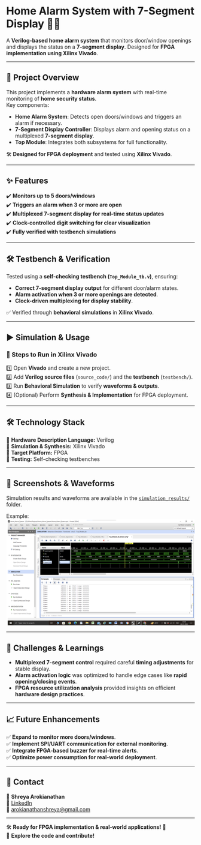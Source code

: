# **Home Alarm System with 7-Segment Display** 🚨💡
A **Verilog-based home alarm system** that monitors door/window openings and displays the status on a **7-segment display**. Designed for **FPGA implementation using Xilinx Vivado**.

---

## **📌 Project Overview**
This project implements a **hardware alarm system** with real-time monitoring of **home security status**.  
Key components:
- **Home Alarm System**: Detects open doors/windows and triggers an alarm if necessary.
- **7-Segment Display Controller**: Displays alarm and opening status on a multiplexed **7-segment display**.
- **Top Module**: Integrates both subsystems for full functionality.

🛠️ **Designed for FPGA deployment** and tested using **Xilinx Vivado**.

---

## **✨ Features**
✔️ **Monitors up to 5 doors/windows**  
✔️ **Triggers an alarm when 3 or more are open**  
✔️ **Multiplexed 7-segment display for real-time status updates**  
✔️ **Clock-controlled digit switching for clear visualization**  
✔️ **Fully verified with testbench simulations**  


---

## **🛠️ Testbench & Verification**
Tested using a **self-checking testbench (`Top_Module_tb.v`)**, ensuring:
- **Correct 7-segment display output** for different door/alarm states.
- **Alarm activation when 3 or more openings are detected**.
- **Clock-driven multiplexing for display stability**.

✅ Verified through **behavioral simulations** in **Xilinx Vivado**.

---

## **▶️ Simulation & Usage**
### **🔹 Steps to Run in Xilinx Vivado**
1️⃣ Open **Vivado** and create a new project.  
2️⃣ Add **Verilog source files** (`source_code/`) and the **testbench** (`testbench/`).  
3️⃣ Run **Behavioral Simulation** to verify **waveforms & outputs**.  
4️⃣ (Optional) Perform **Synthesis & Implementation** for FPGA deployment.

---

## **🛠️ Technology Stack**
🔹 **Hardware Description Language:** Verilog  
🔹 **Simulation & Synthesis:** Xilinx Vivado  
🔹 **Target Platform:** FPGA  
🔹 **Testing:** Self-checking testbenches  

---

## **📸 Screenshots & Waveforms**
Simulation results and waveforms are available in the [`simulation_results/`](simulation_results/) folder.

Example:  
![Waveform Example](simulation_results/waveform.jpg)

---

## **🚀 Challenges & Learnings**
- **Multiplexed 7-segment control** required careful **timing adjustments** for stable display.  
- **Alarm activation logic** was optimized to handle edge cases like **rapid opening/closing events**.  
- **FPGA resource utilization analysis** provided insights on efficient **hardware design practices**.  

---

## **📈 Future Enhancements**
✅ **Expand to monitor more doors/windows**.  
✅ **Implement SPI/UART communication for external monitoring**.  
✅ **Integrate FPGA-based buzzer for real-time alerts**.  
✅ **Optimize power consumption for real-world deployment**.  

---

## **📩 Contact**
📧 **Shreya Arokianathan**  
🔗 [LinkedIn](https://linkedin.com/shreya-arokianathan)  
📧 arokianathanshreya@gmail.com  

---

🛠️ **Ready for FPGA implementation & real-world applications!** 🚀  
🔗 **Explore the code and contribute!**  
